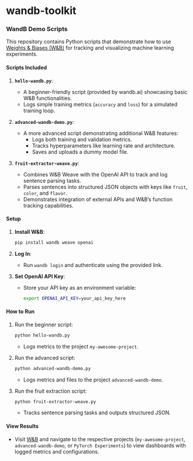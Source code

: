 # wandb-toolkit

### WandB Demo Scripts

This repository contains Python scripts that demonstrate how to use [Weights & Biases (W&B)](https://wandb.ai) for tracking and visualizing machine learning experiments.

#### **Scripts Included**
1. **`hello-wandb.py`**:
   - A beginner-friendly script (provided by wandb.ai) showcasing basic W&B functionalities.
   - Logs simple training metrics (`accuracy` and `loss`) for a simulated training loop.

2. **`advanced-wandb-demo.py`**:
   - A more advanced script demonstrating additional W&B features:
     - Logs both training and validation metrics.
     - Tracks hyperparameters like learning rate and architecture.
     - Saves and uploads a dummy model file.

3. **`fruit-extractor-weave.py`**:
   - Combines W&B Weave with the OpenAI API to track and log sentence parsing tasks.
   - Parses sentences into structured JSON objects with keys like `fruit`, `color`, and `flavor`.
   - Demonstrates integration of external APIs and W&B’s function tracking capabilities.

#### **Setup**
1. **Install W&B**:

   ```sh
   pip install wandb weave openai
   ```

2. **Log In**:
   - Run `wandb login` and authenticate using the provided link.

3. **Set OpenAI API Key**:
   - Store your API key as an environment variable:

     ```sh
     export OPENAI_API_KEY=your_api_key_here
     ```

#### **How to Run**
1. Run the beginner script:

   ```sh
   python hello-wandb.py
   ```

   - Logs metrics to the project `my-awesome-project`.

2. Run the advanced script:

   ```sh
   python advanced-wandb-demo.py
   ```

   - Logs metrics and files to the project `advanced-wandb-demo`.

3. Run the fruit extraction script:

   ```sh
   python fruit-extractor-weave.py
   ```

   - Tracks sentence parsing tasks and outputs structured JSON.

#### **View Results**
- Visit [W&B](https://wandb.ai) and navigate to the respective projects (`my-awesome-project`, `advanced-wandb-demo`, or `PyTorch Experiments`) to view dashboards with logged metrics and configurations. 

<br>

